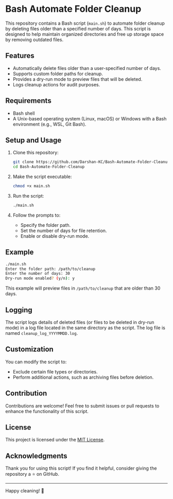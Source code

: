 # Bash Automate Folder Cleanup

This repository contains a Bash script (`main.sh`) to automate folder cleanup by deleting files older than a specified number of days. This script is designed to help maintain organized directories and free up storage space by removing outdated files.

## Features

- Automatically delete files older than a user-specified number of days.
- Supports custom folder paths for cleanup.
- Provides a dry-run mode to preview files that will be deleted.
- Logs cleanup actions for audit purposes.

## Requirements

- Bash shell
- A Unix-based operating system (Linux, macOS) or Windows with a Bash environment (e.g., WSL, Git Bash).

## Setup and Usage

1. Clone this repository:
   ```bash
   git clone https://github.com/Darshan-KC/Bash-Automate-Folder-Cleanup.git
   cd Bash-Automate-Folder-Cleanup
   ```

2. Make the script executable:
   ```bash
   chmod +x main.sh
   ```

3. Run the script:
   ```bash
   ./main.sh
   ```

4. Follow the prompts to:
   - Specify the folder path.
   - Set the number of days for file retention.
   - Enable or disable dry-run mode.

## Example

```bash
./main.sh
Enter the folder path: /path/to/cleanup
Enter the number of days: 30
Dry-run mode enabled? (y/n): y
```

This example will preview files in `/path/to/cleanup` that are older than 30 days.

## Logging

The script logs details of deleted files (or files to be deleted in dry-run mode) in a log file located in the same directory as the script. The log file is named `cleanup_log_YYYYMMDD.log`.

## Customization

You can modify the script to:
- Exclude certain file types or directories.
- Perform additional actions, such as archiving files before deletion.

## Contribution

Contributions are welcome! Feel free to submit issues or pull requests to enhance the functionality of this script.

## License

This project is licensed under the [MIT License](LICENSE).

## Acknowledgments

Thank you for using this script! If you find it helpful, consider giving the repository a ⭐ on GitHub.

---

Happy cleaning! 🚀

